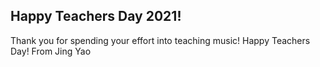 <html>
<body>

<h2 title="I'm a header">Happy Teachers Day 2021!</h2>

<p title="I'm a tooltip">Thank you for spending your effort into teaching music! Happy Teachers Day! From Jing Yao</p>

</body>
</html>
